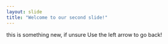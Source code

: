 ```yaml
---
layout: slide
title: "Welcome to our second slide!"
---
```

this is something new, if unsure
Use the left arrow to go back!
